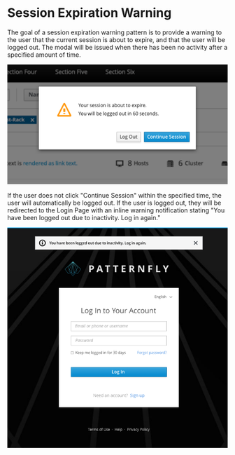 # Session Expiration Warning

The goal of a session expiration warning pattern is to provide a warning to the user that the current session is about to expire, and that the user will be logged out. The modal will be issued when there has been no activity after a specified amount of time.


![Image of Session Expiration Warning](img/PF-SEW-01.png)

If the user does not click "Continue Session" within the specified time, the user will automatically be logged out. If the user is logged out, they will be redirected to the Login Page with an inline warning notification stating "You have been logged out due to inactivity. Log in again."

![Image of Session Expiration Warning notice](img/PF-SEW-02.png)
